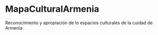 # MapaCulturalArmenia
Reconocimiento y apropiación de lo espacios culturales de la cuidad de Armenia 
